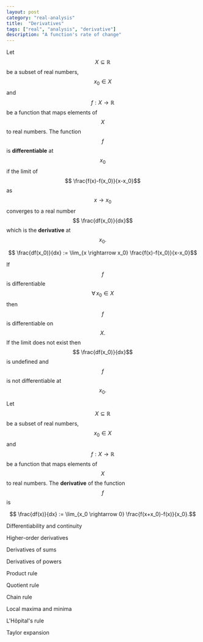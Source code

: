 ```yaml
---
layout: post
category: "real-analysis"
title:  "Derivatives"
tags: ["real", "analysis", "derivative"]
description: "A function's rate of change"
---
```


Let $$X \subseteq \mathbb{R}$$ be a subset of real numbers, $$x_0 \in X$$ and $$f: X \rightarrow \mathbb{R}$$ be a function that maps elements of $$X$$ to real numbers. The function $$f$$ is **differentiable** at $$x_0$$ if the limit of $$ \frac{f(x)-f(x_0)}{x-x_0}$$ as $$x \rightarrow x_0$$ converges to a real number $$ \frac{df(x_0)}{dx}$$ which is the **derivative** at $$x_0.$$

$$ \frac{df(x_0)}{dx} := \lim_{x \rightarrow x_0} \frac{f(x)-f(x_0)}{x-x_0}$$

If $$f$$ is differentiable $$ \forall \, x_0 \in X$$ then $$f$$ is differentiable on $$X.$$ If the limit does not exist then $$ \frac{df(x_0)}{dx}$$ is undefined and $$f$$ is not differentiable at $$x_0.$$

Let $$X \subseteq \mathbb{R}$$ be a subset of real numbers, $$x_0 \in X$$ and $$f: X \rightarrow \mathbb{R}$$ be a function that maps elements of $$X$$ to real numbers. The **derivative** of the function $$f$$ is

$$ \frac{df(x)}{dx} := \lim_{x_0 \rightarrow 0} \frac{f(x+x_0)-f(x)}{x_0}.$$

Differentiability and continuity

Higher-order derivatives

Derivatives of sums

Derivatives of powers

Product rule

Quotient rule

Chain rule

Local maxima and minima

L'Hôpital's rule

Taylor expansion
